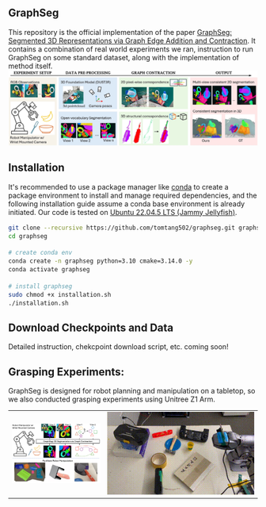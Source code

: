 ## GraphSeg
This repository is the official implementation of the paper [GraphSeg: Segmented 3D Representations via Graph Edge Addition and Contraction](https://github.com/tomtang502/graphseg). It contains a combination of real world experiments we ran, instruction to run GraphSeg on some standard dataset, along with the implementation of method itself. 
![Method Overview](/figures/gseg_overview.jpg)

## Installation

It's recommended to use a package manager like [conda](https://conda.io/projects/conda/en/latest/user-guide/getting-started.html) to create a package environment to install and manage required dependencies, and the following installation guide assume a conda base environment is already initiated. Our code is tested on [Ubuntu 22.04.5 LTS (Jammy Jellyfish)](https://releases.ubuntu.com/jammy/).

```bash
git clone --recursive https://github.com/tomtang502/graphseg.git graphseg
cd graphseg

# create conda env
conda create -n graphseg python=3.10 cmake=3.14.0 -y
conda activate graphseg

# install graphseg
sudo chmod +x installation.sh 
./installation.sh

```

## Download Checkpoints and Data
Detailed instruction, chekcpoint download script, etc. coming soon!


## Grasping Experiments:
GraphSeg is designed for robot planning and manipulation on a tabletop, so we also conducted grasping experiments using Unitree Z1 Arm.
<table>
  <tr>
    <td><img src="/figures/gs_abs.png" alt="Method Abs" width="300"></td>
    <td><img src="/figures/grasp.gif" alt="Grasp exp" width="500"></td>
  </tr>
</table>
